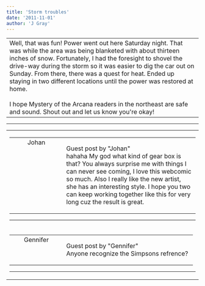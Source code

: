 ```yaml
---
title: 'Storm troubles'
date: '2011-11-01'
author: 'J Gray'
---
```


<div>
<!-- Main content here -->
<table border="0" class="post"><tbody><tr><td>
   
   <div class="post_body">
       Well, that was fun! Power went out here Saturday night. That was while the area was being blanketed with about thirteen inches of snow. Fortunately, I had the foresight to shovel the drive-way during the storm so it was easier to dig the car out on Sunday. From there, there was a quest for heat. Ended up staying in two different locations until the power was restored at home.<br><br>I hope Mystery of the Arcana readers in the northeast are safe and sound. Shout out and let us know you're okay!<br>
   </div>
   </td></tr>
   </tbody></table><hr><table style="width:100%; border:0;" class="comment_table"><tbody><tr><td width="100%"><a name=""> </a><div style="width:100%;" class="comment"><table border="0" width="100%"><tbody><tr><td align="center" valign="top" width="125">
<span class="comment_title"><center>Johan<br></center><a name="839">&nbsp;</a></span><br>
<center><img src="https://www.gravatar.com/avatar.php?gravatar_id=53e4e1e3a84f641ce65dbebe63d77097&amp;default=http%3A%2F%2Fmysteriesofthearcana.com%2Ftemplates%2Fmain%2Fimages%2Favatar.gif&amp;size=80&amp;rating=g" border="0" alt=""></center>
</td>
<td valign="top">


<p class="comment_text"> </p><p class="comment_text"><span class="forum_info">Guest post by "Johan"</span><br> hahaha My god what kind of gear box is that? You always surprise me with things I can never see coming, I love this webcomic so much. Also I really like the new artist, she has an interesting style. I hope you two can keep working together like this for very long cuz the result is great.<br></p>
 

</td></tr></tbody></table>
<hr></div></td></tr><tr><td width="100%"><a name=""> </a><div style="width:100%;" class="comment"><table border="0" width="100%"><tbody><tr><td align="center" valign="top" width="125">
<span class="comment_title"><center>Gennifer<br></center><a name="840">&nbsp;</a></span><br>
<center><img src="/image.php?type=ava&amp;i=spacer.gif" border="0" alt=""></center>
</td>
<td valign="top">


<p class="comment_text"> </p><p class="comment_text"><span class="forum_info">Guest post by "Gennifer"</span><br> Anyone recognize the Simpsons refrence?&nbsp; <br></p>
 

</td></tr></tbody></table>
<hr></div></td></tr></tbody></table>
<!-- End main content -->
              </div>
